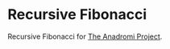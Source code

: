# Recursive Fibonacci
Recursive Fibonacci for [The Anadromi Project](https://github.com/haw230/the-anadromi-project).

